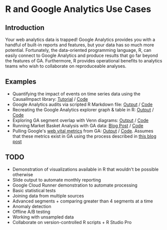# R and Google Analytics Use Cases

## Introduction

Your web analytics data is trapped! Google Analytics provides you with a handful of built-in reports and features, but your data has so much more potential. Fortunately, the data-oriented programming language, R, can easily connect to Google Analytics and produce results that go far beyond the features of GA. Furthermore, R provides operational benefits to analytics teams who wish to collaborate on reproduceable analyses.

## Examples

- Quantifying the impact of events on time series data using the CausalImpact library: [Tutorial](https://adamribaudo.github.io/R-Google-Analytics-Examples/Tutorial-Causal-Impact.nb.html) / [Code](Tutorial-Causal-Impact.Rmd)
- Google Analytics audits via scripted R Markdown file: [Output](https://adamribaudo.github.io/R-Google-Analytics-Examples/GA-Audit-Tool.html) / [Code](GA-Audit-Tool.Rmd)
- Recreating the Google Analytics explorer graph & table in R: [Output](https://adamribaudo.github.io/R-Google-Analytics-Examples/GA-explorer-in-R.nb.html) / [Code](https://adamribaudo.github.io/R-Google-Analytics-Examples/GA-explorer-in-R.Rmd)
- Exploring GA segment overlap with Venn diagrams: [Output](https://adamribaudo.github.io/R-Google-Analytics-Examples/GA-segment-overlap.html) / [Code](GA-segment-overlap.Rmd)
- Running Market Basket Analysis with GA data: [Blog Post](https://adamribaudo.github.io/R-Google-Analytics-Examples/GA-Market-Basket-Analysis.html) / [Code](GA-Market-Basket-Analysis.Rmd)
- Pulling Google's [web vital metrics](https://web.dev/vitals/) from GA: [Output](https://adamribaudo.github.io/R-Google-Analytics-Examples/GA-Web-Vitals.html) / [Code](GA-Web-Vitals.Rmd). Assumes that these metrics exist in GA using the process described in [this blog post](https://www.noisetosignal.io/2020/05/add-web-vitals-to-google-analytics/)

## TODO

- Demonstration of visualizations available in R that wouldn't be possible otherwise
- Slide output to automate monthly reporting
- Google Cloud Runner demonstration to automate processing
- Basic statistical tests
- Joining data from multiple sources
- Advanced segments + comparing greater than 4 segments at a time
- Anomaly detection
- Offline A/B testing
- Working with unsampled data
- Collaborate on version-controlled R scripts + R Studio Pro
